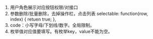 1. 用户角色展示对应按钮权限/对接口
2. 参数删除/批量删除，去掉操作栏，点击列表 selectable: function(row, index) { retuen true; },
3. code：小写字母/下划线/数字。全局限制。
4. 枚举值对应值要填写。有枚举key，value不能为空。  